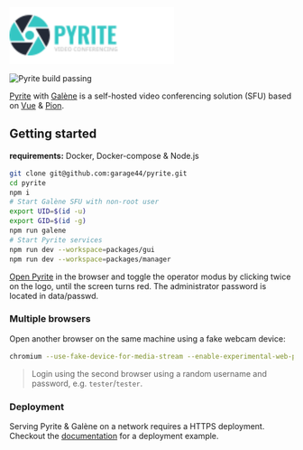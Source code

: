 <img height="100" src="./media/logo-text.svg">

![Pyrite build passing](https://github.com/garage44/pyrite/actions/workflows/test.yml/badge.svg)

[Pyrite](https://pyrite.video) with [Galène](https://github.com/jech/galene) is a self-hosted
video conferencing solution (SFU) based on [Vue](https://v3.vuejs.org/) & [Pion](https://github.com/pion/webrtc).

## Getting started

**requirements:** Docker, Docker-compose & Node.js

  ```bash
  git clone git@github.com:garage44/pyrite.git
  cd pyrite
  npm i
  # Start Galène SFU with non-root user
  export UID=$(id -u)
  export GID=$(id -g)
  npm run galene
  # Start Pyrite services
  npm run dev --workspace=packages/gui
  npm run dev --workspace=packages/manager
  ```

[Open Pyrite](http://localhost:3000) in the browser and toggle
the operator modus by clicking twice on the logo, until the screen
turns red. The administrator password is located in data/passwd.

### Multiple browsers

Open another browser on the same machine using a fake webcam device:

```bash
chromium --use-fake-device-for-media-stream --enable-experimental-web-platform-features --user-data-dir=/tmp/.chromium-tmp http://localhost:3000
```

> Login using the second browser using a random username and password, e.g. `tester`/`tester`.

### Deployment

Serving Pyrite & Galène on a network requires a HTTPS deployment. Checkout the [documentation](./docs/index.md)
for a deployment example.
